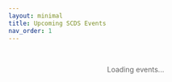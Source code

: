 ```yaml
---
layout: minimal
title: Upcoming SCDS Events
nav_order: 1 
---
```


<link rel="stylesheet" href="./assets/css/events.css">

<div id="events-container">
  <p class="loading-message">Loading events...</p>
</div>

<script src="https://cdnjs.cloudflare.com/ajax/libs/ical.js/1.4.0/ical.min.js"></script>
<script>
document.addEventListener('DOMContentLoaded', async function() {
  const container = document.getElementById('events-container');
  try {
    // Step 1: Fetch iCal data through CORS proxy
    container.innerHTML = '<p class="loading-message">Connecting to calendar...</p>';
    const proxyUrl = 'https://cors-anywhere.herokuapp.com/';
    const icalUrl = 'https://libcal.mcmaster.ca/ical_subscribe.php?src=p&cid=7565';
    const response = await fetch(proxyUrl + icalUrl, {
      headers: { 'X-Requested-With': 'XMLHttpRequest' }
    });
    if (!response.ok) throw new Error(`Server returned ${response.status}`);
    const icalData = await response.text();
    const jcalData = ICAL.parse(icalData);
    const comp = new ICAL.Component(jcalData);
    const vevents = comp.getAllSubcomponents('vevent');  
    if (vevents.length === 0) {
      container.innerHTML = '<p class="no-events">No upcoming events found.</p>';
      return;
    }
    container.innerHTML = '';
    vevents.slice(0, 10).forEach(vevent => {
      const event = new ICAL.Event(vevent);
      const eventId = event.uid.split('@')[0];    
      container.innerHTML += `
        <div class="event-wrapper">
          <div class="event-left-cell">
            <img class="event-banner" src="https://via.placeholder.com/800x400?text=SCDS+Event" alt="${event.summary}">
          </div>
          <div class="event-location">${event.location || 'Location TBD'}</div>
          <div class="event-register-cell">
            <a href="https://libcal.mcmaster.ca/event/${eventId}" class="register-button" target="_blank">View Event</a>
          </div>
          <div class="right-col">
            <h3 class="event-title">${event.summary}</h3>
            <span class="event-category">Workshop</span>
          </div>
          <div class="event-description">
            ${(event.description || 'Description not available').replace(/\\n/g, '<br>')}
          </div>
          <div class="event-corner-time-cell">
            <div class="event-date">${formatDate(event.startDate.toJSDate())}</div>
            <div class="event-time">${formatTime(event)}</div>
          </div>
        </div>
      `;
    });
  } catch (error) {
    console.error('Event loading failed:', error);
    container.innerHTML = `
      <div class="error-message">
        <p>⚠️ Couldn't load events. Try:</p>
        <ul>
          <li><a href="https://libcal.mcmaster.ca/calendar/scds" target="_blank">View calendar directly</a></li>
          <li>Refresh this page</li>
        </ul>
        <p><small>Technical details: ${error.message}</small></p>
      </div>
    `;
  }
});
// Formatting helpers
function formatDate(date) {
  return date.toLocaleDateString('en-US', { 
    weekday: 'short', 
    month: 'short', 
    day: 'numeric' 
  });
}
function formatTime(event) {
  if (event.startDate.isDate) return 'All Day';
  const start = event.startDate.toJSDate();
  const end = event.endDate.toJSDate();
  return `${start.toLocaleTimeString([], {hour: '2-digit', minute:'2-digit'}) - ${end.toLocaleTimeString([], {hour: '2-digit', minute:'2-digit'})}`;
}
</script>

<style>
/* Basic error/loading states */
.loading-message, .no-events, .error-message {
  text-align: center;
  padding: 2rem;
  color: #666;
}
.error-message {
  color: #d33;
  background: #fee;
  padding: 1rem;
  border-radius: 4px;
}
.error-message a {
  color: #06c;
}
.error-message small {
  display: block;
  margin-top: 1rem;
  color: #999;
}

/* Existing event styles (from your events.css) */
.event-wrapper {
  position: relative;
  border: 1px solid #eee;
  margin-bottom: 20px;
  padding: 15px;
}
.register-button {
  background: #2c3e50;
  color: white;
  padding: 8px 15px;
  text-decoration: none;
  border-radius: 3px;
  display: inline-block;
}
</style>